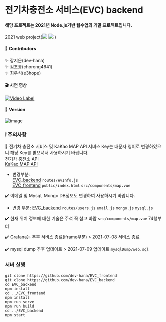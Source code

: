 # 전기차충전소 서비스(EVC) backend  

#### 해당 프로젝트는 2021년 Node.js기반 웹수업의 기말 프로젝트입니다.  

2021 web project(<img src="https://img.shields.io/badge/Node.js-85bd0c?style=flat-square&logo=Node.js&logoColor=white"/> <img src="https://img.shields.io/badge/Vue.js-006400?style=flat-square&logo=Vue.js&logoColor=white"/> )  


#### :muscle: Contributors  
:sparkles: 장지은(dev-hana)  
:sparkles: 김초롱(chorong4641)  
:sparkles: 최우석(e3hope)  

#### :clapper: 시연 영상  
[![Video Label](http://img.youtube.com/vi/MipZu8r4hnM/0.jpg)](https://www.youtube.com/watch?v=MipZu8r4hnM)

#### :memo: Version
![image](https://user-images.githubusercontent.com/46733911/123727334-70a93f00-d8cc-11eb-8e1d-074369fc6198.png)



###  :grey_exclamation: 주의사항  

:key: 전기차 충전소 서비스 및 KaKao MAP API 서비스 Key는 대문자 영어로 변경하였으니 해당 Key를 받으셔서 사용하시기 바랍니다.  
[전기차 충전소 API](https://www.data.go.kr/data/3068728/openapi.do)  
[KaKao MAP API](https://apis.map.kakao.com/web/guide/)   
- 변경부분:  
[EVC_backend](https://github.com/dev-hana/EVC_backend) `routes/evInfo.js`  
[EVC_frontend](https://github.com/dev-hana/EVC_frontend) `public/index.html` `src/components/map.vue`  


:heavy_check_mark: 이메일 및 Mysql, Mongo DB정보도 변경하여 사용하시기 바랍니다.
- 변경 부분:
[EVC_backend](https://github.com/dev-hana/EVC_backend) `routes/users.js`  `email.js`  `mongo.js` `mysql.js`  

:heavy_check_mark: 현재 위치 정보에 대한 기술은 주석 꼭 참고 바람  `src/components/map.vue` 74행부터

:heavy_check_mark: Grafana는 추후 서비스 종료(iframe부분) >  2021-07-08 서비스 종료  

:heavy_check_mark: mysql dump 추후 업데이트  > 2021-07-09 업데이트 `mysqlDump/web.sql`  
  
    
     



  



### 서버 실행 
```
git clone https://github.com/dev-hana/EVC_frontend
git clone https://github.com/dev-hana/EVC_backend 
cd EVC_backend
npm install 
cd ../EVC_frontend 
npm install
npm run serve 
npm run build
cd ../EVC_backend
npm start
```
